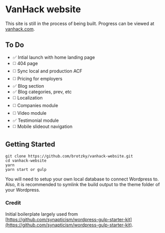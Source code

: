 # VanHack website

This site is still in the process of being built. Progress can be viewed at [vanhack.com](http://vanhack.com).


## To Do

- ✅ Intial launch with home landing page
- ◻️ 404 page
- ◻️ Sync local and production ACF
- ◻️ Pricing for employers
- ✅ Blog section
- ✅ Blog categories, prev, etc
- ◻️ Localization
- ◻️ Companies module 
- ◻️ Video module 
- ✅ Testimonial module 
- ◻️ Mobile slideout navigation 


## Getting Started

```
git clone https://github.com/brotzky/vanhack-website.git
cd vanhack-website
yarn
yarn start or gulp
```

You will need to setup your own local database to connect Wordpress to.
Also, it is recommended to symlink the build output to the theme folder of your Wordpress.

### Credit

Initial boilerplate largely used from [https://github.com/synapticism/wordpress-gulp-starter-kit](https://github.com/synapticism/wordpress-gulp-starter-kit).
